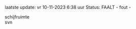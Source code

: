 laatste update: 
vr 10-11-2023  6:38   uur 
Status: FAALT - fout - 
<div class="service Y">schijfruimte</div><div class="service R">svn</div>